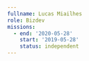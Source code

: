 ```yaml
---
fullname: Lucas Miailhes
role: Bizdev
missions:
  - end: '2020-05-28'
    start: '2019-05-28'
    status: independent
---
```


